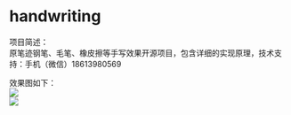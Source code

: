 # handwriting
项目简述：</br>
原笔迹钢笔、毛笔、橡皮擦等手写效果开源项目，包含详细的实现原理，技术支持：手机（微信）18613980569

效果图如下：</br>
![](https://raw.githubusercontent.com/leiguoqiang1818/handwriting/master/image/shufa.jpg)
</br>
![](https://raw.githubusercontent.com/leiguoqiang1818/handwriting/master/image/maozedong.jpg)
